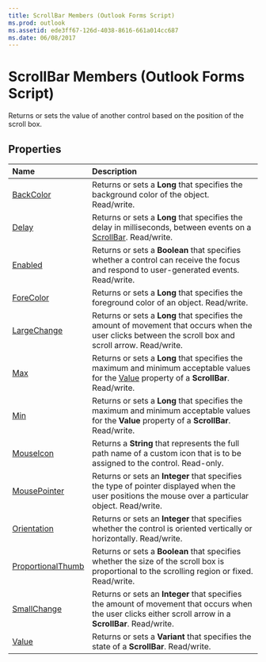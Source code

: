 ```yaml
---
title: ScrollBar Members (Outlook Forms Script)
ms.prod: outlook
ms.assetid: ede3ff67-126d-4038-8616-661a014cc687
ms.date: 06/08/2017
---
```



# ScrollBar Members (Outlook Forms Script)

Returns or sets the value of another control based on the position of the scroll box.


## Properties



|**Name**|**Description**|
|:-----|:-----|
| [BackColor](scrollbar-backcolor-property-outlook-forms-script.md)|Returns or sets a **Long** that specifies the background color of the object. Read/write.|
| [Delay](scrollbar-delay-property-outlook-forms-script.md)|Returns or sets a **Long** that specifies the delay in milliseconds, between events on a [ScrollBar](scrollbar-object-outlook-forms-script.md). Read/write.|
| [Enabled](scrollbar-enabled-property-outlook-forms-script.md)|Returns or sets a **Boolean** that specifies whether a control can receive the focus and respond to user-generated events. Read/write.|
| [ForeColor](scrollbar-forecolor-property-outlook-forms-script.md)|Returns or sets a **Long** that specifies the foreground color of an object. Read/write.|
| [LargeChange](scrollbar-largechange-property-outlook-forms-script.md)|Returns or sets a **Long** that specifies the amount of movement that occurs when the user clicks between the scroll box and scroll arrow. Read/write.|
| [Max](scrollbar-max-property-outlook-forms-script.md)|Returns or sets a **Long** that specifies the maximum and minimum acceptable values for the [Value](scrollbar-value-property-outlook-forms-script.md) property of a **ScrollBar**. Read/write.|
| [Min](scrollbar-min-property-outlook-forms-script.md)|Returns or sets a **Long** that specifies the maximum and minimum acceptable values for the **Value** property of a **ScrollBar**. Read/write.|
| [MouseIcon](scrollbar-mouseicon-property-outlook-forms-script.md)|Returns a **String** that represents the full path name of a custom icon that is to be assigned to the control. Read-only.|
| [MousePointer](scrollbar-mousepointer-property-outlook-forms-script.md)|Returns or sets an **Integer** that specifies the type of pointer displayed when the user positions the mouse over a particular object. Read/write.|
| [Orientation](scrollbar-orientation-property-outlook-forms-script.md)|Returns or sets an **Integer** that specifies whether the control is oriented vertically or horizontally. Read/write.|
| [ProportionalThumb](scrollbar-proportionalthumb-property-outlook-forms-script.md)|Returns or sets a **Boolean** that specifies whether the size of the scroll box is proportional to the scrolling region or fixed. Read/write.|
| [SmallChange](scrollbar-smallchange-property-outlook-forms-script.md)|Returns or sets an **Integer** that specifies the amount of movement that occurs when the user clicks either scroll arrow in a **ScrollBar**. Read/write.|
| [Value](scrollbar-value-property-outlook-forms-script.md)|Returns or sets a **Variant** that specifies the state of a **ScrollBar**. Read/write.|



